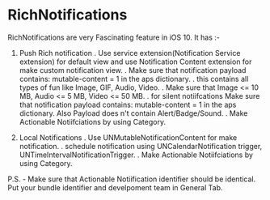 # RichNotifications

RichNotifications are very Fascinating feature in iOS 10. It has :-


1. Push Rich notification
 . Use service extension(Notification Service extension) for default view and use Notification Content extension for make custom notification view.
 . Make sure that notification payload contains: mutable-content = 1 in the aps dictionary.
 . this contains all types of fun like Image, GIF, Audio, Video.
 . Make sure that Image <= 10 MB, Audio <= 5 MB, Video <= 50 MB.
 . for silent notiifcations Make sure that notification payload contains: mutable-content = 1 in the aps dictionary. Also Payload does n't contain Alert/Badge/Sound.
 . Make Actionable Notiifciations by using Category.

2. Local Notifications
 . Use UNMutableNotificationContent for make notification.
 . schedule notification using UNCalendarNotification trigger, UNTimeIntervalNotificationTrigger.
 . Make Actionable Notiifciations by using Category.
 
 
 P.S. - Make sure that Actionable Notiification identifier should be identical. Put your bundle identifier and develpoment team in General Tab.
